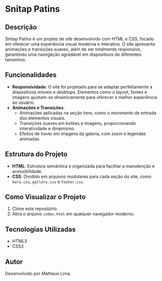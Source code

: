 # Snitap Patins

## Descrição
Snitap Patins é um projeto de site desenvolvido com HTML e CSS, focado em oferecer uma experiência visual moderna e interativa. O site apresenta animações e transições suaves, além de ser totalmente responsivo, garantindo uma navegação agradável em dispositivos de diferentes tamanhos.

## Funcionalidades
- **Responsividade**: O site foi projetado para se adaptar perfeitamente a dispositivos móveis e desktops. Elementos como o layout, fontes e imagens ajustam-se dinamicamente para oferecer a melhor experiência ao usuário.
- **Animações e Transições**: 
  - Animações aplicadas na seção hero, como o movimento de entrada dos elementos visuais.
  - Transições suaves em botões e imagens, proporcionando interatividade e dinamismo.
  - Efeitos de hover em imagens da galeria, com zoom e legendas animadas.

## Estrutura do Projeto
- **HTML**: Estrutura semântica e organizada para facilitar a manutenção e acessibilidade.
- **CSS**: Dividido em arquivos modulares para cada seção do site, como `hero.css`, `gallery.css` e `footer.css`.

## Como Visualizar o Projeto
1. Clone este repositório.
2. Abra o arquivo `index.html` em qualquer navegador moderno.

## Tecnologias Utilizadas
- HTML5
- CSS3

## Autor
Desenvolvido por Matheus Lima.
